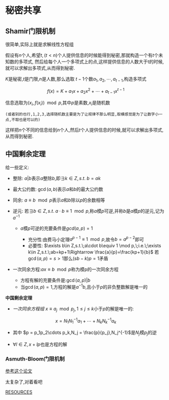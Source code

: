 # 秘密共享

## Shamir门限机制

很简单,实际上就是求解线性方程组

假设有$n$个人,希望$t,(t<n)$个人提供信息的时候能得到秘密,那就构造一个有$t$个未知数的多项式,
然后给每个人一个多项式上的点,这样提供信息的人数大于t的时候,就可以求解出多项式,从而得到秘密.

$K$是秘密,$t$是门限,$n$是人数,那么选取 $t-1$个数$a_1,a_2,\cdots,a_{t-1}$,构造多项式

$$f(x)=K+a_1x+a_2x^2+\cdots+a_{t-1}x^{t-1}$$

信息选取为$(x_i,f(x_i))\mod p$,其中$p$是素数,$x_i$是随机数

    (或者别的也行,1,2,3,选择随机数主要是为了让规律不那么明显,取模感觉是为了让数字小一点,不取也是可以的)

这样把$n$个不同的信息给到$n$个人,然后$t$个人提供信息的时候,就可以求解出多项式,从而得到秘密.


## 中国剩余定理

给一些定义:

- 整除: $a|b$表示$a$整除$b$,即$\exists k\in Z,s.t.\;b=ak$

- 最大公约数: $\gcd(a,b)$表示$a$和$b$的最大公约数

- 同余: $a\equiv b \mod p$表示$a$和$b$除以$p$的余数相等

- 逆元: 若$\exists b\in Z,s.t.\;a\cdot b\equiv 1 \mod p$,称$a$模$p$可逆,并称$b$是$a$模$p$的逆元,记为$a^{-1}$

    - $a$模$p$可逆的充要条件是$gcd(a,p)=1$
        
        - 充分性:由费马小定理$a^{p-1}\equiv 1 \mod p$,故令$b=a^{p-2}$即可
        - 必要性:
        $\exists b\in Z,s.t.\;a\cdot b\equiv 1 \mod p,\;i.e.\;\exists k\in Z,s.t.\;ab=kp+1\Rightarrow \frac{a}{p}=\frac{kp+1}{b}$
        若$\gcd(a,p)=s>1$那么$(sb-k)p=1$矛盾 

- 一次同余方程:$ax\equiv b \mod p$称为模p的一次同余方程

    - 方程有解的充要条件是:$\gcd(a,p)|b$
    - 当$\gcd(a,p)=1$,方程的解是$a^{-1}b$,且小于$p$的非负整数解是唯一的

**中国剩余定理**

- *一次同余方程组* $x\equiv a_j\mod p_j,1\leq j\leq k$小于$p$的解是唯一的:

$$ x = N_1N_1^{-1}a_1+\cdots+N_kN_k^{-1}a_k $$

- 其中 $p = p_1p_2\cdots p_k,N_j = \frac{p}{p_j},N_j^{-1}$是$N_j$模$p_j$的逆

- $\forall l\in Z,x+lp$也是方程的解


### Asmuth-Bloom门限机制

[参考这个论文](https://github.com/TyrannosaurusLjx/COURSES/blob/main/Mathematical_modeling/files/AsmuthBloom.pdf)

太复杂了,对着看吧

[RESOURCES](https://github.com/TyrannosaurusLjx/COURSES/blob/main/Mathematical_modeling/files/03%20%E7%A7%98%E5%AF%86%E5%85%B1%E4%BA%AB.pdf)


